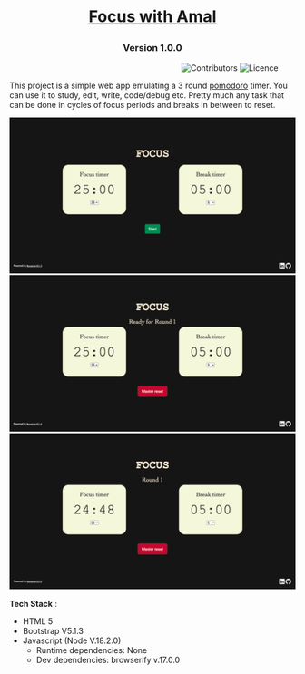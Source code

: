 
 # <p align="center" style="color:black">  [Focus with Amal](https://focuswithamal.netlify.app/) </p>


### <p align="center"> Version 1.0.0 </p>

 &nbsp;&nbsp;&nbsp;&nbsp;&nbsp;&nbsp;&nbsp;&nbsp;&nbsp;&nbsp;&nbsp;&nbsp;&nbsp;&nbsp;&nbsp;&nbsp;&nbsp;&nbsp;&nbsp;&nbsp;&nbsp;&nbsp;&nbsp;&nbsp;&nbsp;&nbsp;&nbsp;&nbsp;&nbsp;&nbsp;&nbsp;&nbsp;&nbsp;&nbsp;&nbsp;&nbsp;&nbsp;&nbsp;&nbsp;&nbsp;&nbsp;&nbsp;&nbsp;&nbsp;&nbsp;&nbsp;&nbsp;&nbsp;&nbsp;&nbsp;&nbsp;&nbsp;&nbsp;&nbsp;&nbsp;&nbsp;&nbsp;&nbsp;&nbsp;&nbsp;&nbsp;&nbsp;&nbsp;&nbsp;&nbsp;&nbsp;&nbsp;&nbsp;&nbsp;&nbsp;&nbsp;&nbsp;&nbsp;&nbsp;&nbsp;&nbsp;&nbsp;![Contributors](https://img.shields.io/github/contributors/amalmajeed/focuswithamal?style=plastic) ![Licence](https://img.shields.io/github/license/amalmajeed/focuswithamal)


<p align="center">

This project is a simple web app emulating a 3 round [pomodoro](https://en.wikipedia.org/wiki/Pomodoro_Technique) timer. You can use it to study, edit, write, code/debug etc. Pretty much any task that can be done in cycles of focus periods and breaks in between to reset. 
 


![Step 1](./static/seq1.png)
![Step 2](./static/seq2.png)
![Step 3](./static/seq3.png)


 **Tech Stack** : 
 
 - HTML 5
 - Bootstrap V5.1.3
 - Javascript (Node V.18.2.0)
     * Runtime dependencies: None
     * Dev dependencies: browserify v.17.0.0

</p>


